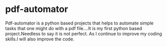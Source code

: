 # pdf-automator
Pdf-automator is a python based projects that helps to automate simple tasks that one might do with a pdf file....It is my first python based project.Needless to say it is not perfect.
As I continue to improve my coding skills.I will also improve the code.
